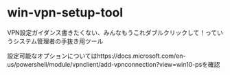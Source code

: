 # win-vpn-setup-tool
VPN設定ガイダンス書きたくない、みんなもうこれダブルクリックして！っていうシステム管理者の手抜き用ツール

設定可能なオプションについてはhttps://docs.microsoft.com/en-us/powershell/module/vpnclient/add-vpnconnection?view=win10-psを確認
